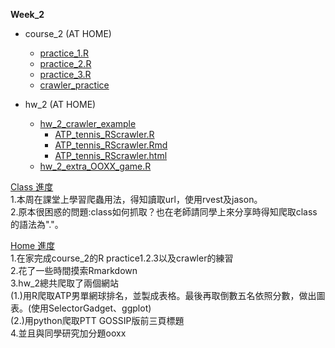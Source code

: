 <p>
  <b>Week_2</b>
</p>
<p>
  <ul type="disc">
    <li>course_2 (AT HOME)</li>
      <ul type="circle">
        <li><a href="https://github.com/crystal320yu/NTU_COOL/blob/master/week_2/course_2/practice_1.R">practice_1.R</a></li>
        <li><a href="https://github.com/crystal320yu/NTU_COOL/blob/master/week_2/course_2/practice_2.R">practice_2.R</a></li>
        <li><a href="https://github.com/crystal320yu/NTU_COOL/blob/master/week_2/course_2/practice_3.R">practice_3.R</a></li>
        <li><a href="https://github.com/crystal320yu/NTU_COOL/blob/master/week_2/course_2/crawler_practice.R">crawler_practice</a></li>
      </ul>
  </ul>
</p>


<p>
  <ul type="disc">
    <li>hw_2 (AT HOME)</li>
     <ul type="circle">
     <li>
     <a href="https://github.com/crystal320yu/NTU_COOL/tree/master/week_2/hw_2/hw_2_crawler">hw_2_crawler_example</a>
       <ul type = "square"> 
       <li><a href="https://github.com/crystal320yu/NTU_COOL/blob/master/week_2/hw_2/hw_2_crawler/ATP_tennis_RScrawler.R">ATP_tennis_RScrawler.R</a></li>
       <li><a href="https://github.com/crystal320yu/NTU_COOL/blob/master/week_2/hw_2/hw_2_crawler/ATP_tennis_RScrawler.Rmd">ATP_tennis_RScrawler.Rmd</a></li>
       <li><a href="https://github.com/crystal320yu/NTU_COOL/blob/master/week_2/hw_2/hw_2_crawler/ATP_tennis_RScrawler.html">ATP_tennis_RScrawler.html</a></li>
      </ul>
     <li><a href="https://github.com/crystal320yu/NTU_COOL/blob/master/week_2/hw_2/tic_tac_toe.md">hw_2_extra_OOXX_game.R</a></li>
     </ul>
  </ul>
</p>

<p>
  <u>Class 進度</u><br> 
    1.本周在課堂上學習爬蟲用法，得知讀取url，使用rvest及jason。<br> 
    2.原本很困惑的問題:class如何抓取？也在老師請同學上來分享時得知爬取class的語法為"."。<p>
    


  <u>Home 進度</u><br>
    1.在家完成course_2的R practice1.2.3以及crawler的練習<br>
    2.花了一些時間摸索Rmarkdown<br>
    3.hw_2總共爬取了兩個網站<br>
     (1.)用R爬取ATP男單網球排名，並製成表格。最後再取倒數五名依照分數，做出圖表。(使用SelectorGadget、ggplot)<br>
     (2.)用python爬取PTT GOSSIP版前三頁標題<br>
    4.並且與同學研究加分題ooxx
</p>